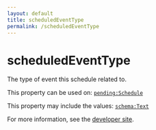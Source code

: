 ```yaml
---
layout: default
title: scheduledEventType
permalink: /scheduledEventType
---
```


# scheduledEventType
The type of event this schedule related to.

This property can be used on: [`pending:Schedule`](https://pending.schema.org/Schedule)

This property may include the values: [`schema:Text`](https://schema.org/Text)

For more information, see the [developer site](https://developer.openactive.io/data-model/types/).